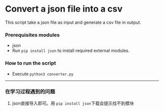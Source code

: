 # Convert a json file into a csv

This script take a json file as input and generate a csv file in output.

### Prerequisites modules

* json
* Run `pip install json` to install required external modules.

### How to run the script

- Execute `python3 converter.py`

---

### 在学习过程遇到的问题

1. json直接导入即可。用 `pip install json`下载会提示找不到模块
